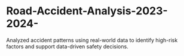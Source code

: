 # Road-Accident-Analysis-2023-2024-
Analyzed accident patterns using real-world data to identify high-risk factors and support data-driven safety decisions.
